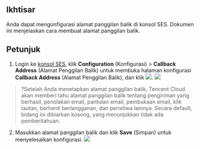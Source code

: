 ## Ikhtisar
Anda dapat mengonfigurasi alamat panggilan balik di konsol SES. Dokumen ini menjelaskan cara membuat alamat panggilan balik.

## Petunjuk
1. Login ke [konsol SES](https://console.cloud.tencent.com/ses/setting), klik **Configuration** (Konfigurasi) > **Callback Address** (Alamat Penggilan Balik) untuk membuka halaman konfigurasi **Callback Address** (Alamat Penggilan Balik), dan klik **![](https://main.qcloudimg.com/raw/b7bbce5997d7e39420a8067b7a17c8be.png)**.
![](https://main.qcloudimg.com/raw/39bd1a0028298cf1c4ec94e43cd45f7d.png)
>?Setelah Anda menetapkan alamat panggilan balik, Tencent Cloud akan memberi tahu alamat panggilan balik tentang pengiriman yang berhasil, penolakan email, pantulan email, pembukaan email, klik tautan, berhenti berlangganan, dan peristiwa lainnya. Secara default, bidang ini dibiarkan kosong, yang menunjukkan tidak ada pemberitahuan.

2. Masukkan alamat panggilan balik dan klik **Save** (Simpan) untuk menyelesaikan konfigurasi.
![](https://main.qcloudimg.com/raw/2e85305c8b580552cb28eb1bc8ca0cb8.png)

